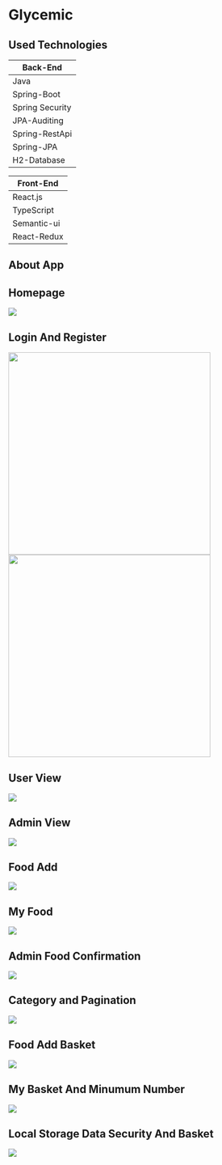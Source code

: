 # Glycemic

## Used Technologies

|       Back-End        |       
|-----------------------|       
|        Java           |       
|     Spring-Boot       |      
|   Spring Security     |       
|      JPA-Auditing     |             
|    Spring-RestApi     |        
|      Spring-JPA       |
|      H2-Database      |
           
|       Front-End       |
|-----------------------|
|       React.js        |
|      TypeScript       |
|      Semantic-ui      |
|      React-Redux      |

## About App

## Homepage
<img src="https://github.com/canersavak/glycemic/blob/master/assets/images/home%20page.JPG"/>

## Login And Register
<img src="https://github.com/canersavak/glycemic/blob/master/assets/images/log%20in.JPG" width="400"/><img src="https://github.com/canersavak/glycemic/blob/master/assets/images/sign%20up.JPG" width="400"/>

## User View
<img src="https://github.com/canersavak/glycemic/blob/master/assets/images/user%20view.JPG"/>

## Admin View
<img src="https://github.com/canersavak/glycemic/blob/master/assets/images/admin%20view.JPG"/>

## Food Add
<img src="https://github.com/canersavak/glycemic/blob/master/assets/images/foodadd.JPG"/>

## My Food
<img src="https://github.com/canersavak/glycemic/blob/master/assets/images/my%20food.JPG"/>

## Admin Food Confirmation
<img src="https://github.com/canersavak/glycemic/blob/master/assets/images/admin%20food%20enabled.JPG"/>

## Category and Pagination
<img src="https://github.com/canersavak/glycemic/blob/master/assets/images/category%20and%20pagination.JPG"/>

## Food Add Basket
<img src="https://github.com/canersavak/glycemic/blob/master/assets/images/food%20basket%20add.JPG"/>

## My Basket And Minumum Number
<img src="https://github.com/canersavak/glycemic/blob/master/assets/images/mınımum%20basket%20food.JPG" />

## Local Storage Data Security And Basket 
<img src="https://github.com/canersavak/glycemic/blob/master/assets/images/local%20storage.JPG" />
